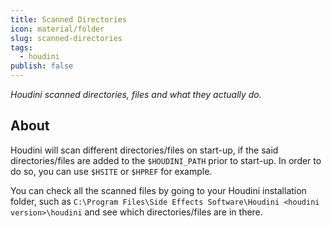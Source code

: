 ```yaml
---
title: Scanned Directories
icon: material/folder
slug: scanned-directories
tags:
  - houdini
publish: false
---
```


_Houdini scanned directories, files and what they actually do._

## About

Houdini will scan different directories/files on start-up, if the said directories/files are added to the `$HOUDINI_PATH` prior to start-up. In order to do so, you can use `$HSITE` or `$HPREF` for example.

You can check all the scanned files by going to your Houdini installation folder, such as `C:\Program Files\Side Effects Software\Houdini <houdini version>\houdini` and see which directories/files are in there.
